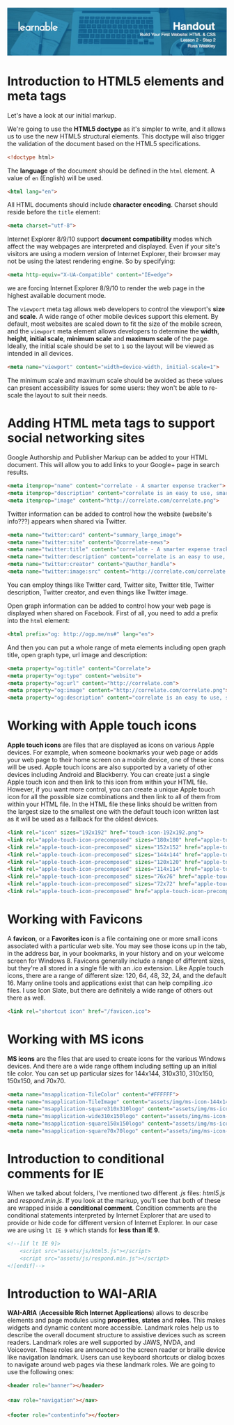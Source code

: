 ![](headers/head2.2.jpg)
# Introduction to HTML5 elements and meta tags

Let's have a look at our initial markup.

We're going to use the **HTML5 doctype** as it's simpler to write, and it allows us to use the new HTML5 structural elements. This doctype will also trigger the validation of the document based on the HTML5 specifications.

```html
<!doctype html>
```

The **language** of the document should be defined in the `html` element. A value of `en` (English) will be used.

```html
<html lang="en">
```

All HTML documents should include **character encoding**. Charset should reside before the `title` element:

```html
<meta charset="utf-8">
```

Internet Explorer 8/9/10 support **document compatibility** modes which affect the way webpages are interpreted and displayed. Even if your site's visitors are using a modern version of Internet Explorer, their browser may not be using the latest rendering engine. So by specifying:

```html
<meta http-equiv="X-UA-Compatible" content="IE=edge">
```

we are forcing Internet Explorer 8/9/10 to render the web page in the highest available document mode.

The `viewport` meta tag allows web developers to control the viewport's **size** and **scale**. A wide range of other mobile devices support this element. By default, most websites are scaled down to fit the size of the mobile screen, and the `viewport` meta element allows developers to determine the **width**, **height**, **initial scale**, **minimum scale** and **maximum scale** of the page. Ideally, the initial scale should be set to `1` so the layout will be viewed as intended in all devices. 

```html
<meta name="viewport" content="width=device-width, initial-scale=1">
```

The minimum scale and maximum scale should be avoided as these values can present accessibility issues for some users: they won't be able to re-scale the layout to suit their needs.

# Adding HTML meta tags to support social networking sites

Google Authorship and Publisher Markup can be added to your HTML document. This will allow you to add links to your Google+ page in search results.

```html
<meta itemprop="name" content="correlate - A smarter expense tracker">
<meta itemprop="description" content="correlate is an easy to use, smarter expense tracker">
<meta itemprop="image" content="http://correlate.com/correlate.png">
```

Twitter information can be added to control how the website (website's info???) appears when shared via Twitter.

```html
<meta name="twitter:card" content="summary_large_image">
<meta name="twitter:site" content="@correlate-news">
<meta name="twitter:title" content="correlate - A smarter expense tracker">
<meta name="twitter:description" content="correlate is an easy to use, smarter expense tracker">
<meta name="twitter:creator" content="@author_handle">
<meta name="twitter:image:src" content="http://correlate.com/correlate.png">
```

You can employ things like Twitter card, Twitter site, Twitter title, Twitter description, Twitter creator, and even things like Twitter image.

Open graph information can be added to control how your web page is displayed when shared on Facebook. First of all, you need to add a prefix into the `html` element:

```html
<html prefix="og: http://ogp.me/ns#" lang="en">
```

And then you can put a whole range of meta elements including open graph title, open graph type, url image and description:

```html
<meta property="og:title" content="Correlate">
<meta property="og:type" content="website">
<meta property="og:url" content="http://correlate.com">
<meta property="og:image" content="http://correlate.com/correlate.png">
<meta property="og:description" content="correlate is an easy to use, smarter expense tracker">
```


# Working with Apple touch icons

**Apple touch icons** are files that are displayed as icons on various Apple devices. For example, when someone bookmarks your web page or adds your web page to their home screen on a mobile device, one of these icons will be used. Apple touch icons are also supported by a variety of other devices including Android and Blackberry. You can create just a single Apple touch icon and then link to this icon from within your HTML file. However, if you want more control, you can create a unique Apple touch icon for all the possible size combinations and then link to all of them from within your HTML file. In the HTML file these links should be written from the largest size to the smallest one with the default touch icon written last as it will be used as a fallback for the oldest devices.

```html
<link rel="icon" sizes="192x192" href="touch-icon-192x192.png">
<link rel="apple-touch-icon-precomposed" sizes="180x180" href="apple-touch-icon-180x180-precomposed.png">
<link rel="apple-touch-icon-precomposed" sizes="152x152" href="apple-touch-icon-152x152-precomposed.png">
<link rel="apple-touch-icon-precomposed" sizes="144x144" href="apple-touch-icon-144x144-precomposed.png">
<link rel="apple-touch-icon-precomposed" sizes="120x120" href="apple-touch-icon-120x120-precomposed.png">
<link rel="apple-touch-icon-precomposed" sizes="114x114" href="apple-touch-icon-114x114-precomposed.png">
<link rel="apple-touch-icon-precomposed" sizes="76x76" href="apple-touch-icon-76x76-precomposed.png">
<link rel="apple-touch-icon-precomposed" sizes="72x72" href="apple-touch-icon-72x72-precomposed.png">
<link rel="apple-touch-icon-precomposed" href="apple-touch-icon-precomposed.png">
```

# Working with Favicons

A **favicon**, or a **Favorites icon** is a file containing one or more small icons associated with a particular web site. You may see those icons up in the tab, in the address bar, in your bookmarks, in your history and on your welcome screen for Windows 8. Favicons generally include a range of different sizes, but they're all stored in a single file with an *.ico* extension. Like Apple touch icons, there are a range of different size: 120, 64, 48, 32, 24, and the default 16. Many online tools and applications exist that can help compiling *.ico* files. I use Icon Slate, but there are definitely a wide range of others out there as well.

```html
<link rel="shortcut icon" href="/favicon.ico">
```

# Working with MS icons

**MS icons** are the files that are used to create icons for the various Windows devices. And there are a wide range ofthem including setting up an initial tile color. You can set up particular sizes for 144x144, 310x310, 310x150, 150x150, and 70x70.

```html
<meta name="msapplication-TileColor" content="#FFFFFF">
<meta name="msapplication-TileImage" content="assets/img/ms-icon-144x144.png">
<meta name="msapplication-square310x310logo" content="assets/img/ms-icon-310x310.png">
<meta name="msapplication-wide310x150logo" content="assets/img/ms-icon-310x150.png">
<meta name="msapplication-square150x150logo" content="assets/img/ms-icon-150x150.png">
<meta name="msapplication-square70x70logo" content="assets/img/ms-icon-70x70.png">
```

# Introduction to conditional comments for IE

When we talked about folders, I've mentioned two different *.js* files: *html5.js* and *respond.min.js*. If you look at the markup, you'll see that both of these are wrapped inside a **conditional comment**. Condition comments are the conditional statements interpreted by Internet Explorer that are used to provide or hide code for different version of Internet Explorer. In our case we are using `lt IE 9` which stands for **less than IE 9**.

```html
<!--[if lt IE 9]>
	<script src="assets/js/html5.js"></script>
	<script src="assets/js/respond.min.js"></script>
<![endif]-->
```

# Introduction to WAI-ARIA

**WAI-ARIA** (**Accessible Rich Internet Applications**) allows to describe elements and page modules using **properties**, **states** and **roles**. This makes widgets and dynamic content more accessible. Landmark roles help us to describe the overall document structure to assistive devices such as screen readers. Landmark roles are well supported by JAWS, NVDA, and Voiceover. These roles are announced to the screen reader or braille device like navigation landmark. Users can use keyboard shortcuts or dialog boxes to navigate around web pages via these landmark roles. We are going to use the following ones:

```html
<header role="banner"></header>

<nav role="navigation"></nav>

<footer role="contentinfo"></footer>
```